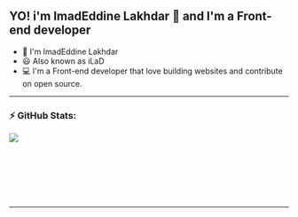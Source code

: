
## YO! i'm ImadEddine Lakhdar 👋 and I'm a Front-end developer

- 👋 I'm ImadEddine Lakhdar
- 😃 Also known as iLaD
- 💻 I'm a Front-end developer that love building websites and contribute on open source. 
---
 
  ### ⚡ GitHub Stats:

  <img align="left" display="block" src="https://github-readme-stats.vercel.app/api?username=iLaD08" />

<br />
<br />
<br />
<br />
<br />
<br />
<br />


---
